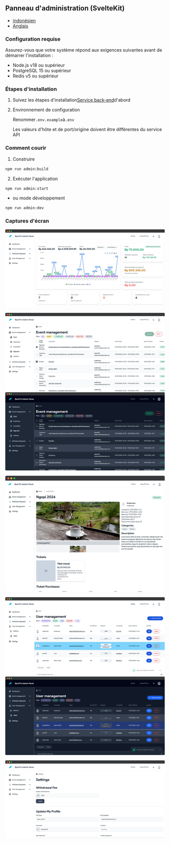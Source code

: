 ## Panneau d'administration (SvelteKit)

-   [indonésien](admin-panel.md)
-   [Anglais](admin-panel.en.md)

### Configuration requise

Assurez-vous que votre système répond aux exigences suivantes avant de démarrer l'installation :

-   Node.js v18 ou supérieur
-   PostgreSQL 15 ou supérieur
-   Redis v5 ou supérieur

### Étapes d'installation

1.  Suivez les étapes d'installation[Service back-end](api-service.md)d'abord

2.  Environnement de configuration

    Renommer`.env.example`à`.env`

    Les valeurs d'hôte et de port/origine doivent être différentes du service API

### Comment courir

1.  Construire

```bash
npm run admin:build
```

2.  Exécuter l'application

```bash
npm run admin:start
```

-   ou mode développement

```bash
npm run admin:dev
```

### Captures d'écran

![Dashboard](/assets/admin/dashboard.png)

![Events](/assets/admin/events.png)![Events Dark](/assets/admin/events-dark.png)

![Events Detail](/assets/admin/event-detail.png)

![Users](/assets/admin/users.png)![Users Dark](/assets/admin/users-dark.png)

![Settings](/assets/admin/settings.png)
